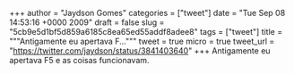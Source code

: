 
+++
author = "Jaydson Gomes"
categories = ["tweet"]
date = "Tue Sep 08 14:53:16 +0000 2009"
draft = false
slug = "5cb9e5d1bf5d859a6185c8ea65ed55addf8adee8"
tags = ["tweet"]
title = """Antigamente eu apertava F..."""
tweet = true
micro = true
tweet_url = "https://twitter.com/jaydson/status/3841403640"
+++
Antigamente eu apertava F5 e as coisas funcionavam.
